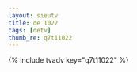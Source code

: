 ```yaml
--- 
layout: sieutv
title: de 1022
tags: [detv]
thumb_re: q7t11022
---
```

{% include tvadv key="q7t11022" %} 
